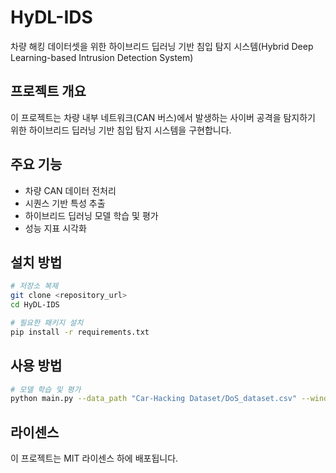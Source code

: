 # HyDL-IDS

차량 해킹 데이터셋을 위한 하이브리드 딥러닝 기반 침입 탐지 시스템(Hybrid Deep Learning-based Intrusion Detection System)

## 프로젝트 개요

이 프로젝트는 차량 내부 네트워크(CAN 버스)에서 발생하는 사이버 공격을 탐지하기 위한 하이브리드 딥러닝 기반 침입 탐지 시스템을 구현합니다. 

## 주요 기능

- 차량 CAN 데이터 전처리
- 시퀀스 기반 특성 추출
- 하이브리드 딥러닝 모델 학습 및 평가
- 성능 지표 시각화

## 설치 방법

```bash
# 저장소 복제
git clone <repository_url>
cd HyDL-IDS

# 필요한 패키지 설치
pip install -r requirements.txt
```

## 사용 방법

```bash
# 모델 학습 및 평가
python main.py --data_path "Car-Hacking Dataset/DoS_dataset.csv" --window_size 10 --stride 1 --epochs 10
```

## 라이센스

이 프로젝트는 MIT 라이센스 하에 배포됩니다. 